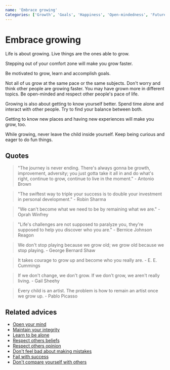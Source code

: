 ```yaml
---
name: 'Embrace growing'
Categories: ['Growth', 'Goals', 'Happiness', 'Open-mindedness', 'Future', 'Improving', 'Comfort zone']
---
```

# Embrace growing

Life is about growing. Live things are the ones able to grow.

Stepping out of your comfort zone will make you grow faster.

Be motivated to grow, learn and accomplish goals.

Not all of us grow at the same pace or the same subjects. Don't worry and think other people are growing faster. You may have grown more in different topics. Be open-minded and respect other people's pace of life.

Growing is also about getting to know yourself better. Spend time alone and interact with other people. Try to find your balance between both. 

Getting to know new places and having new experiences will make you grow, too.

While growing, never leave the child inside yourself. Keep being curious and eager to do fun things.

## Quotes

> "The journey is never ending. There's always gonna be growth, improvement, adversity; you just gotta take it all in and do what's right, continue to grow, continue to live in the moment." - Antonio Brown

> "The swiftest way to triple your success is to double your investment in personal development." - Robin Sharma

> "We can't become what we need to be by remaining what we are." - Oprah Winfrey

> "Life's challenges are not supposed to paralyze you, they're supposed to help you discover who you are." - Bernice Johnson Reagon

> We don't stop playing because we grow old; we grow old because we stop playing. - George Bernard Shaw

> It takes courage to grow up and become who you really are. - E. E. Cummings

> If we don't change, we don't grow. If we don't grow, we aren't really living. - Gail Sheehy

> Every child is an artist. The problem is how to remain an artist once we grow up. - Pablo Picasso

## Related advices

- [Open your mind](../Open%20your%20mind/index.md)
- [Maintain your integrity](../Maintain%20your%20integrity/index.md)
- [Learn to be alone](../Learn%20to%20be%20alone/index.md)
- [Respect others beliefs](../Respect%20others%20beliefs/index.md)
- [Respect others opinion](../Respect%20others%20opinion/index.md)
- [Don't feel bad about making mistakes](../We%20all%20make%20mistakes/index.md)
- [Fail with success](../Fail%20with%20success/index.md)
- [Don't compare yourself with others](../Don't%20compare%20yourself%20with%20others/index.md)